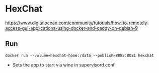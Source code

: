 # HexChat

https://www.digitalocean.com/community/tutorials/how-to-remotely-access-gui-applications-using-docker-and-caddy-on-debian-9

## Run


```
docker run --volume=hexchat-home:/data --publish=8085:8081 hexchat
```


* Sets the app to start via wine in supervisord.conf


